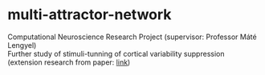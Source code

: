 # multi-attractor-network

Computational Neuroscience Research Project (supervisor: Professor Máté Lengyel)<br/>
Further study of stimuli-tunning of cortical variability suppression (extension
research from paper: [link](https://www.researchgate.net/publication/325182781_The_Dynamical_Regime_of_Sensory_Cortex_Stable_Dynamics_around_a_Single_Stimulus-Tuned_Attractor_Account_for_Patterns_of_Noise_Variability))
